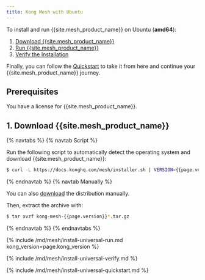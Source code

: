 ```yaml
---
title: Kong Mesh with Ubuntu
---
```


To install and run {{site.mesh_product_name}} on Ubuntu (**amd64**):

1. [Download {{site.mesh_product_name}}](#1-download-kong-mesh)
1. [Run {{site.mesh_product_name}}](#2-run-kong-mesh)
1. [Verify the Installation](#3-verify-the-installation)

Finally, you can follow the [Quickstart](#4-quickstart) to take it from here and continue your {{site.mesh_product_name}} journey.

## Prerequisites

You have a license for {{site.mesh_product_name}}.

## 1. Download {{site.mesh_product_name}}

{% navtabs %}
{% navtab Script %}

Run the following script to automatically detect the operating system and
download {{site.mesh_product_name}}:

```sh
$ curl -L https://docs.konghq.com/mesh/installer.sh | VERSION={{page.version}} sh -
```
{% endnavtab %}
{% navtab Manually %}

You can also [download]({{site.links.download}}/mesh-alpine/kong-mesh-{{page.version}}-ubuntu-amd64.tar.gz)
 the distribution manually.

Then, extract the archive with:

```sh
$ tar xvzf kong-mesh-{{page.version}}*.tar.gz
```
{% endnavtab %}
{% endnavtabs %}

{% include /md/mesh/install-universal-run.md kong_version=page.kong_version %}

{% include /md/mesh/install-universal-verify.md %}

{% include /md/mesh/install-universal-quickstart.md %}
